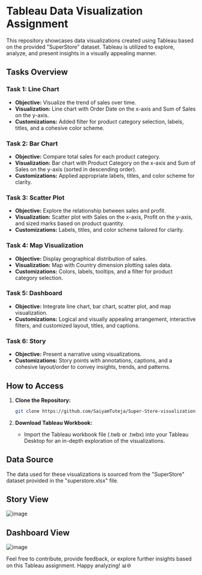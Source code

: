 # Tableau Data Visualization Assignment

This repository showcases data visualizations created using Tableau based on the provided "SuperStore" dataset. Tableau is utilized to explore, analyze, and present insights in a visually appealing manner.

## Tasks Overview

### Task 1: Line Chart
- **Objective:** Visualize the trend of sales over time.
- **Visualization:** Line chart with Order Date on the x-axis and Sum of Sales on the y-axis.
- **Customizations:** Added filter for product category selection, labels, titles, and a cohesive color scheme.

### Task 2: Bar Chart
- **Objective:** Compare total sales for each product category.
- **Visualization:** Bar chart with Product Category on the x-axis and Sum of Sales on the y-axis (sorted in descending order).
- **Customizations:** Applied appropriate labels, titles, and color scheme for clarity.

### Task 3: Scatter Plot
- **Objective:** Explore the relationship between sales and profit.
- **Visualization:** Scatter plot with Sales on the x-axis, Profit on the y-axis, and sized marks based on product quantity.
- **Customizations:** Labels, titles, and color scheme tailored for clarity.

### Task 4: Map Visualization
- **Objective:** Display geographical distribution of sales.
- **Visualization:** Map with Country dimension plotting sales data.
- **Customizations:** Colors, labels, tooltips, and a filter for product category selection.

### Task 5: Dashboard
- **Objective:** Integrate line chart, bar chart, scatter plot, and map visualization.
- **Customizations:** Logical and visually appealing arrangement, interactive filters, and customized layout, titles, and captions.

### Task 6: Story
- **Objective:** Present a narrative using visualizations.
- **Customizations:** Story points with annotations, captions, and a cohesive layout/order to convey insights, trends, and patterns.

## How to Access

1. **Clone the Repository:**
   ```bash
   git clone https://github.com/SaiyamTuteja/Super-Store-visualization.git
   ```

2. **Download Tableau Workbook:**
   - Import the Tableau workbook file (.twb or .twbx) into your Tableau Desktop for an in-depth exploration of the visualizations.

## Data Source
The data used for these visualizations is sourced from the "SuperStore" dataset provided in the "superstore.xlsx" file.

## Story View 

![image](https://github.com/SaiyamTuteja/Super-Store-visualization/assets/119167105/8e7ffc8f-3d16-4493-9234-1f4d0e73ec5a)

## Dashboard View

![image](https://github.com/SaiyamTuteja/Super-Store-visualization/assets/119167105/e1365dbb-1587-4380-b813-9fca70d44cd1)


Feel free to contribute, provide feedback, or explore further insights based on this Tableau assignment. Happy analyzing! 📊🌐    

